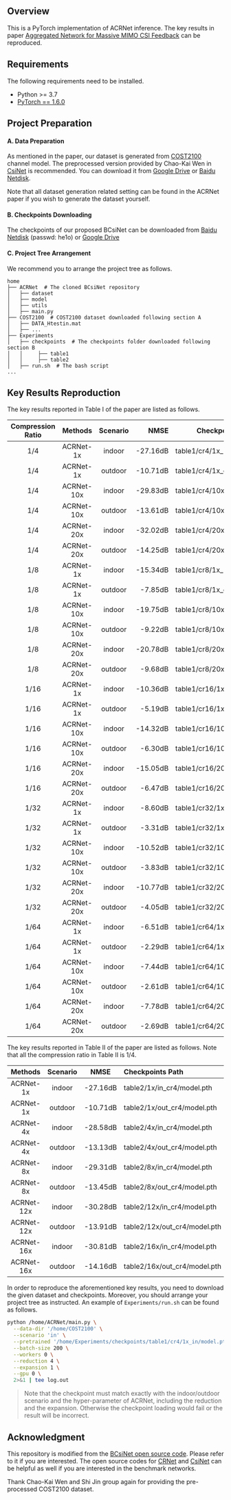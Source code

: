 ## Overview
This is a PyTorch implementation of ACRNet inference. The key results in paper [Aggregated Network for Massive MIMO CSI Feedback](https://arxiv.org/abs/2101.06618) can be reproduced.

## Requirements

The following requirements need to be installed.
- Python >= 3.7
- [PyTorch == 1.6.0](https://pytorch.org/docs/1.6.0/)

## Project Preparation

#### A. Data Preparation

As mentioned in the paper, our dataset is generated from [COST2100](https://ieeexplore.ieee.org/document/6393523) channel model. The preprocessed version provided by Chao-Kai Wen in [CsiNet](https://arxiv.org/abs/1712.08919) is recommended. You can download it from [Google Drive](https://drive.google.com/drive/folders/1_lAMLk_5k1Z8zJQlTr5NRnSD6ACaNRtj?usp=sharing) or [Baidu Netdisk](https://pan.baidu.com/s/1Ggr6gnsXNwzD4ULbwqCmjA).

Note that all dataset generation related setting can be found in the ACRNet paper if you wish to generate the dataset yourself.

#### B. Checkpoints Downloading
The checkpoints of our proposed BCsiNet can be downloaded from [Baidu Netdisk](https://pan.baidu.com/s/1474ub1KwMyJIlQwTlqYvVw) (passwd: he1o) or [Google Drive](https://drive.google.com/drive/folders/1YlGLPC6ukvrUi9ChAdRgIAp89qRWFuaF?usp=sharing)

#### C. Project Tree Arrangement

We recommend you to arrange the project tree as follows.

```
home
├── ACRNet  # The cloned BCsiNet repository
│   ├── dataset
│   ├── model
│   ├── utils
│   ├── main.py
├── COST2100  # COST2100 dataset downloaded following section A
│   ├── DATA_Htestin.mat
│   ├── ...
├── Experiments
│   ├── checkpoints  # The checkpoints folder downloaded following section B
│   │     ├── table1
│   │     ├── table2
│   ├── run.sh  # The bash script
...
```

## Key Results Reproduction

The key results reported in Table I of the paper are listed as follows.

Compression Ratio | Methods | Scenario | NMSE  | Checkpoints Path
:---------------: | :-----: | :------: | ----: | ----------------
1/4 | ACRNet-1x  | indoor  | -27.16dB | table1/cr4/1x_in/model.pth
1/4 | ACRNet-1x  | outdoor | -10.71dB | table1/cr4/1x_out/model.pth
1/4 | ACRNet-10x | indoor  | -29.83dB | table1/cr4/10x_in/model.pth
1/4 | ACRNet-10x | outdoor | -13.61dB | table1/cr4/10x_out/model.pth
1/4 | ACRNet-20x | indoor  | -32.02dB | table1/cr4/20x_in/model.pth
1/4 | ACRNet-20x | outdoor | -14.25dB | table1/cr4/20x_out/model.pth
1/8 | ACRNet-1x  | indoor  | -15.34dB | table1/cr8/1x_in/model.pth
1/8 | ACRNet-1x  | outdoor | -7.85dB | table1/cr8/1x_out/model.pth
1/8 | ACRNet-10x | indoor  | -19.75dB | table1/cr8/10x_in/model.pth
1/8 | ACRNet-10x | outdoor | -9.22dB | table1/cr8/10x_out/model.pth
1/8 | ACRNet-20x | indoor  | -20.78dB | table1/cr8/20x_in/model.pth
1/8 | ACRNet-20x | outdoor | -9.68dB | table1/cr8/20x_out/model.pth
1/16 | ACRNet-1x | indoor  | -10.36dB | table1/cr16/1x_in/model.pth
1/16 | ACRNet-1x | outdoor | -5.19dB | table1/cr16/1x_out/model.pth
1/16 | ACRNet-10x | indoor  | -14.32dB | table1/cr16/10x_in/model.pth
1/16 | ACRNet-10x | outdoor | -6.30dB | table1/cr16/10x_out/model.pth
1/16 | ACRNet-20x | indoor  | -15.05dB | table1/cr16/20x_in/model.pth
1/16 | ACRNet-20x | outdoor | -6.47dB | table1/cr16/20x_out/model.pth
1/32 | ACRNet-1x | indoor  | -8.60dB | table1/cr32/1x_in/model.pth
1/32 | ACRNet-1x | outdoor | -3.31dB | table1/cr32/1x_out/model.pth
1/32 | ACRNet-10x | indoor  | -10.52dB | table1/cr32/10x_in/model.pth
1/32 | ACRNet-10x | outdoor | -3.83dB | table1/cr32/10x_out/model.pth
1/32 | ACRNet-20x | indoor  | -10.77dB | table1/cr32/20x_in/model.pth
1/32 | ACRNet-20x | outdoor | -4.05dB | table1/cr32/20x_out/model.pth
1/64 | ACRNet-1x | indoor  | -6.51dB | table1/cr64/1x_in/model.pth
1/64 | ACRNet-1x | outdoor | -2.29dB | table1/cr64/1x_out/model.pth
1/64 | ACRNet-10x | indoor  | -7.44dB | table1/cr64/10x_in/model.pth
1/64 | ACRNet-10x | outdoor | -2.61dB | table1/cr64/10x_out/model.pth
1/64 | ACRNet-20x | indoor  | -7.78dB | table1/cr64/20x_in/model.pth
1/64 | ACRNet-20x | outdoor | -2.69dB | table1/cr64/20x_out/model.pth

The key results reported in Table II of the paper are listed as follows. Note that all the compression ratio in Table II is 1/4.

Methods | Scenario | NMSE  | Checkpoints Path
:--: | :--: | :--: | :--
ACRNet-1x   | indoor  | -27.16dB | table2/1x/in_cr4/model.pth
ACRNet-1x   | outdoor | -10.71dB | table2/1x/out_cr4/model.pth
ACRNet-4x   | indoor  | -28.58dB | table2/4x/in_cr4/model.pth
ACRNet-4x   | outdoor | -13.13dB | table2/4x/out_cr4/model.pth
ACRNet-8x   | indoor  | -29.31dB | table2/8x/in_cr4/model.pth
ACRNet-8x   | outdoor | -13.45dB | table2/8x/out_cr4/model.pth
ACRNet-12x  | indoor  | -30.28dB | table2/12x/in_cr4/model.pth
ACRNet-12x  | outdoor | -13.91dB | table2/12x/out_cr4/model.pth
ACRNet-16x  | indoor  | -30.81dB | table2/16x/in_cr4/model.pth
ACRNet-16x  | outdoor | -14.16dB | table2/16x/out_cr4/model.pth

In order to reproduce the aforementioned key results, you need to download the given dataset and checkpoints. Moreover, you should arrange your project tree as instructed. An example of `Experiments/run.sh` can be found as follows.

``` bash
python /home/ACRNet/main.py \
  --data-dir '/home/COST2100' \
  --scenario 'in' \
  --pretrained '/home/Experiments/checkpoints/table1/cr4/1x_in/model.pth' \
  --batch-size 200 \
  --workers 0 \
  --reduction 4 \
  --expansion 1 \
  --gpu 0 \
  2>&1 | tee log.out
```

> Note that the checkpoint must match exactly with the indoor/outdoor scenario and the hyper-parameter of ACRNet, including the reduction and the expansion. Otherwise the checkpoint loading would fail or the result will be incorrect.

## Acknowledgment

This repository is modified from the [BCsiNet open source code](https://github.com/Kylin9511/BCsiNet). Please refer to it if you are interested. The open source codes for [CRNet](https://github.com/Kylin9511/CRNet) and [CsiNet](https://github.com/sydney222/Python_CsiNet) can be helpful as well if you are interested in the benchmark networks.

Thank Chao-Kai Wen and Shi Jin group again for providing the pre-processed COST2100 dataset.
